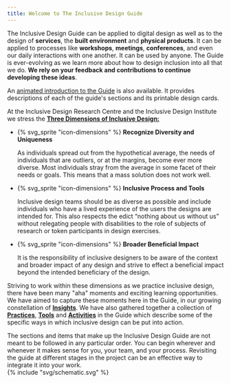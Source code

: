 ```yaml
---
title: Welcome to The Inclusive Design Guide
---
```


The Inclusive Design Guide can be applied to digital design as well as to the design of **services**, the **built
environment** and **physical products**. It can be applied to processes like **workshops**, **meetings**,
**conferences**, and even our daily interactions with one another. It can be used by anyone. The Guide is ever-evolving
as we learn more about how to design inclusion into all that we do. **We rely on your feedback and contributions to
continue developing these ideas**.

An [animated introduction to the Guide](https://www.youtube.com/watch?v=ESyrapafICE) is also available. It provides
descriptions of each of the guide's sections and its printable design cards.

<div class="index__highlight" id="idg-index-dimensions-list">

At the Inclusive Design Research Centre and the Inclusive Design Institute we stress the [**Three Dimensions of
Inclusive
Design:**](http://idrc.ocadu.ca/about-the-idrc/49-resources/online-resources/articles-and-papers/443-whatisinclusivedesign)

* {% svg_sprite "icon-dimensions" %} **Recognize Diversity and Uniqueness**

  As individuals spread out from the hypothetical average, the needs of individuals that are outliers, or at the
  margins, become ever more diverse. Most individuals stray from the average in some facet of their needs or goals. This
  means that a mass solution does not work well.

* {% svg_sprite "icon-dimensions" %} **Inclusive Process and Tools**

  Inclusive design teams should be as diverse as possible and include individuals who have a lived experience of the
  users the designs are intended for.  This also respects the edict “nothing about us without us” without relegating
  people with disabilities to the role of subjects of research or token participants in design exercises.</p>

* {% svg_sprite "icon-dimensions" %} **Broader Beneficial Impact**

  It is the responsibility of inclusive designers to be aware of the context and broader impact of any design and strive
  to effect a beneficial impact beyond the intended beneficiary of the design.

</div>

Striving to work within these dimensions as we practice inclusive design, there have been many "aha" moments and
exciting learning opportunities. We have aimed to capture these moments here in the Guide, in our growing constellation
of [**Insights**](./insights/). We have also gathered together a collection of [**Practices**](./practices/),
[**Tools**](./tools/) and [**Activities**](./activities/) in the Guide which describe some of the specific ways in which
inclusive design can be put into action.

<div class="index__highlight">
  The sections and items that make up the Inclusive Design Guide are not meant to be followed in any particular order.
  You can begin wherever and whenever it makes sense for you, your team, and your process. Revisiting the guide at
  different stages in the project can be an effective way to integrate it into your work.

  </div>
  <div> {% include "svg/schematic.svg" %} </div>
</div>
